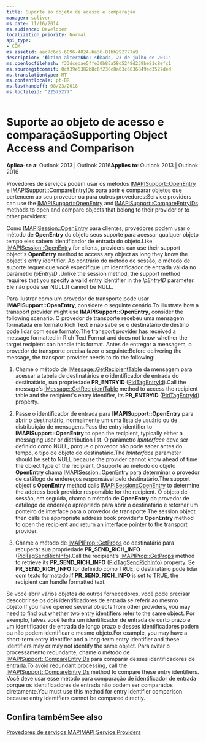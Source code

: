 ```yaml
---
title: Suporte ao objeto de acesso e comparação
manager: soliver
ms.date: 11/16/2014
ms.audience: Developer
localization_priority: Normal
api_type:
- COM
ms.assetid: aac7c6c5-6896-4824-ba36-81bb292777a9
description: '�ltima altera��o: s�bado, 23 de julho de 2011'
ms.openlocfilehash: f33dcedae5ffe30b85a58d5248d239be81c8efc1
ms.sourcegitcommit: 0cf39e5382b8c6f236c8a63c6036849ed3527ded
ms.translationtype: MT
ms.contentlocale: pt-BR
ms.lasthandoff: 08/23/2018
ms.locfileid: "22575277"
---
```

# <a name="supporting-object-access-and-comparison"></a><span data-ttu-id="e66e9-103">Suporte ao objeto de acesso e comparação</span><span class="sxs-lookup"><span data-stu-id="e66e9-103">Supporting Object Access and Comparison</span></span>

  
  
<span data-ttu-id="e66e9-104">**Aplica-se a**: Outlook 2013 | Outlook 2016</span><span class="sxs-lookup"><span data-stu-id="e66e9-104">**Applies to**: Outlook 2013 | Outlook 2016</span></span> 
  
<span data-ttu-id="e66e9-105">Provedores de serviços podem usar os métodos [IMAPISupport::OpenEntry](imapisupport-openentry.md) e [IMAPISupport::CompareEntryIDs](imapisupport-compareentryids.md) para abrir e comparar objetos que pertencem ao seu provedor ou para outros provedores:</span><span class="sxs-lookup"><span data-stu-id="e66e9-105">Service providers can use the [IMAPISupport::OpenEntry](imapisupport-openentry.md) and [IMAPISupport::CompareEntryIDs](imapisupport-compareentryids.md) methods to open and compare objects that belong to their provider or to other providers:</span></span> 
  
<span data-ttu-id="e66e9-106">Como [IMAPISession::OpenEntry](imapisession-openentry.md) para clientes, provedores podem usar o método de **OpenEntry** do objeto seus suporte para acessar qualquer objeto tempo eles sabem identificador de entrada do objeto.</span><span class="sxs-lookup"><span data-stu-id="e66e9-106">Like [IMAPISession::OpenEntry](imapisession-openentry.md) for clients, providers can use their support object's **OpenEntry** method to access any object as long they know the object's entry identifier.</span></span> <span data-ttu-id="e66e9-107">Ao contrário do método de sessão, o método de suporte requer que você especifique um identificador de entrada válida no parâmetro _lpEntryID_ .</span><span class="sxs-lookup"><span data-stu-id="e66e9-107">Unlike the session method, the support method requires that you specify a valid entry identifier in the  _lpEntryID_ parameter.</span></span> <span data-ttu-id="e66e9-108">Ele não pode ser NULL.</span><span class="sxs-lookup"><span data-stu-id="e66e9-108">It cannot be NULL.</span></span> 
  
<span data-ttu-id="e66e9-109">Para ilustrar como um provedor de transporte pode usar **IMAPISupport::OpenEntry**, considere o seguinte cenário.</span><span class="sxs-lookup"><span data-stu-id="e66e9-109">To illustrate how a transport provider might use **IMAPISupport::OpenEntry**, consider the following scenario.</span></span> <span data-ttu-id="e66e9-110">O provedor de transporte recebeu uma mensagem formatada em formato Rich Text e não sabe se o destinatário de destino pode lidar com esse formato.</span><span class="sxs-lookup"><span data-stu-id="e66e9-110">The transport provider has received a message formatted in Rich Text Format and does not know whether the target recipient can handle this format.</span></span> <span data-ttu-id="e66e9-111">Antes de entregar a mensagem, o provedor de transporte precisa fazer o seguinte:</span><span class="sxs-lookup"><span data-stu-id="e66e9-111">Before delivering the message, the transport provider needs to do the following:</span></span>
  
1. <span data-ttu-id="e66e9-112">Chame o método de [IMessage::GetRecipientTable](imessage-getrecipienttable.md) da mensagem para acessar a tabela de destinatários e o identificador de entrada do destinatário, sua propriedade **PR_ENTRYID** ([PidTagEntryId](pidtagentryid-canonical-property.md)).</span><span class="sxs-lookup"><span data-stu-id="e66e9-112">Call the message's [IMessage::GetRecipientTable](imessage-getrecipienttable.md) method to access the recipient table and the recipient's entry identifier, its **PR_ENTRYID** ([PidTagEntryId](pidtagentryid-canonical-property.md)) property.</span></span>
    
2. <span data-ttu-id="e66e9-113">Passe o identificador de entrada para **IMAPISupport::OpenEntry** para abrir o destinatário, normalmente um uma lista de usuário ou de distribuição de mensagens.</span><span class="sxs-lookup"><span data-stu-id="e66e9-113">Pass the entry identifier to **IMAPISupport::OpenEntry** to open the recipient, typically either a messaging user or distribution list.</span></span> <span data-ttu-id="e66e9-114">O parâmetro _lpInterface_ deve ser definido como NULL, porque o provedor não pode saber antes do tempo, o tipo de objeto do destinatário.</span><span class="sxs-lookup"><span data-stu-id="e66e9-114">The  _lpInterface_ parameter should be set to NULL because the provider cannot know ahead of time the object type of the recipient.</span></span> <span data-ttu-id="e66e9-115">O suporte ao método do objeto **OpenEntry** chama [IMAPISession::OpenEntry](imapisession-openentry.md) para determinar o provedor de catálogo de endereços responsável pelo destinatário.</span><span class="sxs-lookup"><span data-stu-id="e66e9-115">The support object's **OpenEntry** method calls [IMAPISession::OpenEntry](imapisession-openentry.md) to determine the address book provider responsible for the recipient.</span></span> <span data-ttu-id="e66e9-116">O objeto de sessão, em seguida, chama o método de **OpenEntry** do provedor de catálogo de endereço apropriado para abrir o destinatário e retornar um ponteiro de interface para o provedor de transporte.</span><span class="sxs-lookup"><span data-stu-id="e66e9-116">The session object then calls the appropriate address book provider's **OpenEntry** method to open the recipient and return an interface pointer to the transport provider.</span></span> 
    
3. <span data-ttu-id="e66e9-117">Chame o método de [IMAPIProp::GetProps](imapiprop-getprops.md) do destinatário para recuperar sua propriedade **PR_SEND_RICH_INFO** ([PidTagSendRichInfo](pidtagsendrichinfo-canonical-property.md)).</span><span class="sxs-lookup"><span data-stu-id="e66e9-117">Call the recipient's [IMAPIProp::GetProps](imapiprop-getprops.md) method to retrieve its **PR_SEND_RICH_INFO** ([PidTagSendRichInfo](pidtagsendrichinfo-canonical-property.md)) property.</span></span> <span data-ttu-id="e66e9-118">Se **PR_SEND_RICH_INFO** for definido como TRUE, o destinatário pode lidar com texto formatado.</span><span class="sxs-lookup"><span data-stu-id="e66e9-118">If **PR_SEND_RICH_INFO** is set to TRUE, the recipient can handle formatted text.</span></span> 
    
<span data-ttu-id="e66e9-119">Se você abrir vários objetos de outros fornecedores, você pode precisar descobrir se os dois identificadores de entrada se referir ao mesmo objeto.</span><span class="sxs-lookup"><span data-stu-id="e66e9-119">If you have opened several objects from other providers, you may need to find out whether two entry identifiers refer to the same object.</span></span> <span data-ttu-id="e66e9-120">Por exemplo, talvez você tenha um identificador de entrada de curto prazo e um identificador de entrada de longo prazo e desses identificadores podem ou não podem identificar o mesmo objeto.</span><span class="sxs-lookup"><span data-stu-id="e66e9-120">For example, you may have a short-term entry identifier and a long-term entry identifier and these identifiers may or may not identify the same object.</span></span> <span data-ttu-id="e66e9-121">Para evitar o processamento redundante, chame o método de [IMAPISupport::CompareEntryIDs](imapisupport-compareentryids.md) para comparar desses identificadores de entrada.</span><span class="sxs-lookup"><span data-stu-id="e66e9-121">To avoid redundant processing, call the [IMAPISupport::CompareEntryIDs](imapisupport-compareentryids.md) method to compare these entry identifiers.</span></span> <span data-ttu-id="e66e9-122">Você deve usar esse método para comparação de identificador de entrada porque os identificadores de entrada não podem ser comparados diretamente.</span><span class="sxs-lookup"><span data-stu-id="e66e9-122">You must use this method for entry identifier comparison because entry identifiers cannot be compared directly.</span></span> 
  
## <a name="see-also"></a><span data-ttu-id="e66e9-123">Confira também</span><span class="sxs-lookup"><span data-stu-id="e66e9-123">See also</span></span>



[<span data-ttu-id="e66e9-124">Provedores de serviços MAPI</span><span class="sxs-lookup"><span data-stu-id="e66e9-124">MAPI Service Providers</span></span>](mapi-service-providers.md)

